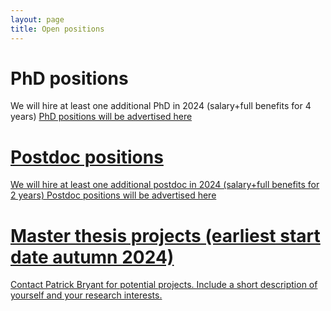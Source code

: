 ```yaml
---
layout: page
title: Open positions
---
```

# PhD positions
We will hire at least one additional PhD in 2024 (salary+full benefits for 4 years)
<a href="https://www.su.se/om-universitetet/jobba-på-su/lediga-jobb"> PhD positions will be advertised here

# Postdoc positions
We will hire at least one additional postdoc in 2024 (salary+full benefits for 2 years)
<a href="https://www.su.se/om-universitetet/jobba-på-su/lediga-jobb"> Postdoc positions will be advertised here

# Master thesis projects (earliest start date autumn 2024)
Contact Patrick Bryant for potential projects. Include a short description of yourself and your research interests.

